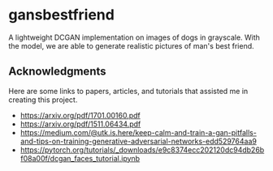 # gansbestfriend

A lightweight DCGAN implementation on images of dogs in grayscale. With the model, we are able to generate realistic pictures of man's best friend.

## Acknowledgments
Here are some links to papers, articles, and tutorials that assisted me in creating this project.
* https://arxiv.org/pdf/1701.00160.pdf
* https://arxiv.org/pdf/1511.06434.pdf
* https://medium.com/@utk.is.here/keep-calm-and-train-a-gan-pitfalls-and-tips-on-training-generative-adversarial-networks-edd529764aa9
* https://pytorch.org/tutorials/_downloads/e9c8374ecc202120dc94db26bf08a00f/dcgan_faces_tutorial.ipynb
